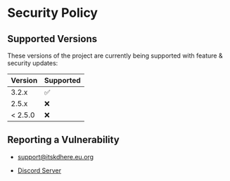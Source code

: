 # Security Policy

## Supported Versions
These versions of the project are currently being supported with feature & security updates:

| Version | Supported          |
| ------- | ------------------ |
| 3.2.x   | :white_check_mark: |
| 2.5.x   | :x:                |
| < 2.5.0 | :x:                |

## Reporting a Vulnerability

- [support@itskdhere.eu.org](mailto:support@itskdhere.eu.org)

- [Discord Server](https://redirect.itskdhere.workers.dev/server/support/invite)
